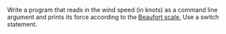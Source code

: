 Write a program that reads in the wind speed (in knots) as a command line argument and prints its force according to the [Beaufort scale.](http://boating.ncf.ca/beaufort.html) Use a switch statement.

